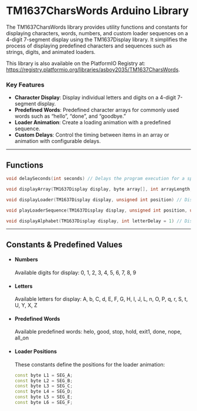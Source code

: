 # TM1637CharsWords Arduino Library

The TM1637CharsWords library provides utility functions and constants for displaying characters, words, numbers, and custom loader sequences on a 4-digit 7-segment display using the TM1637Display library. It simplifies the process of displaying predefined characters and sequences such as strings, digits, and animated loaders.

This library is also available on the PlatformIO Registry at: https://registry.platformio.org/libraries/asboy2035/TM1637CharsWords.

### Key Features
- **Character Display**: Display individual letters and digits on a 4-digit 7-segment display.
- **Predefined Words**: Predefined character arrays for commonly used words such as “hello”, “done”, and “goodbye.”
- **Loader Animation**: Create a loading animation with a predefined sequence.
- **Custom Delays**: Control the timing between items in an array or animation with configurable delays.

---

## Functions

```c++
void delaySeconds(int seconds) // Delays the program execution for a specified number of seconds.
```

```c++
void displayArray(TM1637Display display, byte array[], int arrayLength, int itemDelay = 1) // Displays a sequence of characters (from the array[]) on the 4-digit display, with a delay between each item.
```

```c++
void displayLoader(TM1637Display display, unsigned int position) // Displays a loader animation at a specific position on the 7-segment display.
```

```c++
void playLoaderSequence(TM1637Display display, unsigned int position, unsigned int times) // Plays the loader animation sequence a specified number of times at the given position.
```

```c++
void displayAlphabet(TM1637Display display, int letterDelay = 1) // Displays the entire alphabet on the 7-segment display, one letter at a time.
```
---

## Constants & Predefined Values

- #### Numbers
    Available digits for display: 0, 1, 2, 3, 4, 5, 6, 7, 8, 9

- #### Letters
    Available letters for display: A, b, C, d, E, F, G, H, I, J, L, n, O, P, q, r, S, t, U, Y, X, Z

- #### Predefined Words
    Available predefined words: helo, good, stop, hold, exit1, done, nope, all_on

- #### Loader Positions
    These constants define the positions for the loader animation:

    ```c++
    const byte L1 = SEG_A;
    const byte L2 = SEG_B;
    const byte L3 = SEG_C;
    const byte L4 = SEG_D;
    const byte L5 = SEG_E;
    const byte L6 = SEG_F;
    ```
